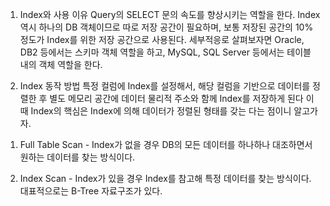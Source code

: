 1. Index와 사용 이유
 Query의 SELECT 문의 속도를 향상시키는 역할을 한다.
Index 역시 하나의 DB 객체이므로 따로 저장 공간이 필요하며, 보통 저장된 공간의 10% 정도가 Index를 위한 저장 공간으로 사용된다.
세부적응로 살펴보자면 Oracle, DB2 등에서는 스키마 객체 역할을 하고, MySQL, SQL Server 등에서는 테이블 내의 객체 역할을 한다.

 

2. Index 동작 방법
특정 컬럼에 Index를 설정해서, 해당 컬럼을 기반으로 데이터를 정렬한 후 별도 메모리 공간에 데이터 물리적 주소와 함께 Index를 저장하게 된다
이 때 Index의 핵심은 Index에 의해 데이터가 정렬된 형태를 갖는 다는 점이니 알고가자.

 

1) Full Table Scan - Index가 없을 경우
DB의 모든 데이터를 하나하나 대조하면서 원하는 데이터를 찾는 방식이다.

2) Index Scan - Index가 있을 경우
Index를 참고해 특정 데이터를 찾는 방식이다.
대표적으로는 B-Tree 자료구조가 있다.
